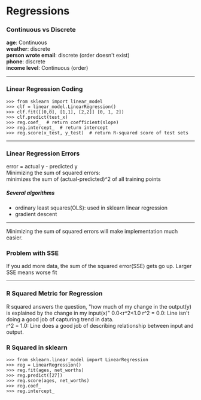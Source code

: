 # Regressions
### Continuous vs Discrete
**age**: Continuous<br>
**weather**: discrete<br>
**person wrote email**: discrete (order doesn't exist)<br>
**phone**: discrete<br>
**income level**: Continuous (order)<br>
<hr>

### Linear Regression Coding
```
>>> from sklearn import linear_model
>>> clf = linear_model.LinearRegression()
>>> clf.fit([[0,0], [1,1], [2,2]] [0, 1, 2])
>>> clf.predict(test_x)
>>> reg.coef_  # return coefficient(slope)
>>> reg.intercept_  # return intercept
>>> reg.score(x_test, y_test)  # return R-squared score of test sets
```
<hr>

### Linear Regression Errors
error = actual y - predicted y<br>
Minimizing the sum of squared errors:<br>
minimizes the sum of (actual-predicted)^2 of all training points<br>
##### Several algorithms
* ordinary least squares(OLS): used in sklearn linear regression
* gradient descent
<hr>

Minimizing the sum of squared errors will make implementation much easier.<br>

### Problem with SSE
If you add more data, the sum of the squared error(SSE) gets go up. Larger SSE means worse fit
<hr>

### R Squared Metric for Regression
R squared answers the question, "how much of my change in the output(y) is explained by the change in my input(x)"
0.0<r^2<1.0
r^2 = 0.0: Line isn't doing a good job of capturing trend in data.<br>
r^2 = 1.0: Line does a good job of describing relationship between input and output.<br>

### R Squared in sklearn
```
>>> from sklearn.linear_model import LinearRegression
>>> reg = LinearRegression()
>>> reg.fit(ages, net_worths)
>>> reg.predict([27])
>>> reg.score(ages, net_worths)
>>> reg.coef_
>>> reg.intercept_
```
